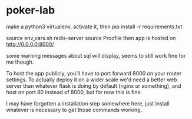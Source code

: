 # poker-lab

make a python3 virtualenv, activate it, then
pip install -r requirements.txt



source env_vars.sh
redis-server
source Procfile
then app is hosted on http://0.0.0.0:8000/


some warning messages about sql will display, seems to still work fine for me though.

To host the app publicly, you'll have to port forward 8000 on your router settings.
To actually deploy it on a wider scale we'd need a better web server than whatever flask
is doing by default (nginx or something), and host on port 80 instead of 8000, but for now this is fine.

I may have forgotten a installation step somewhere here, 
just install whatever is necessary to get those commands working.

